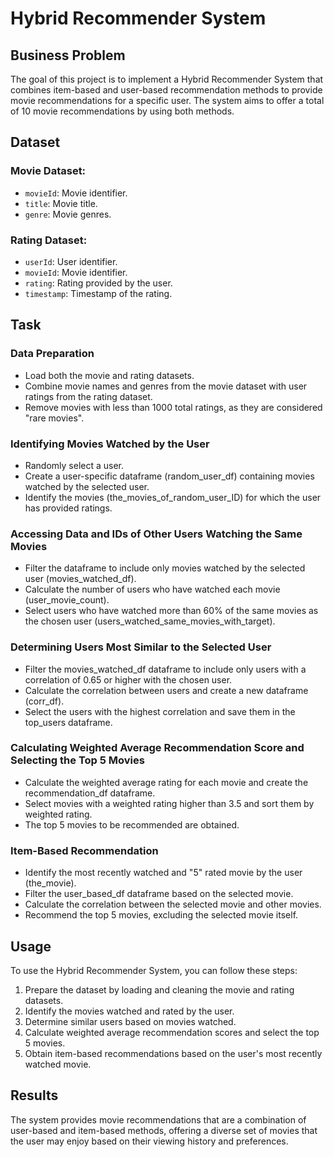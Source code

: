 # Hybrid Recommender System

## Business Problem

The goal of this project is to implement a Hybrid Recommender System that combines item-based and user-based recommendation methods to provide movie recommendations for a specific user. The system aims to offer a total of 10 movie recommendations by using both methods.

## Dataset

### Movie Dataset:
- `movieId`: Movie identifier.
- `title`: Movie title.
- `genre`: Movie genres.

### Rating Dataset:
- `userId`: User identifier.
- `movieId`: Movie identifier.
- `rating`: Rating provided by the user.
- `timestamp`: Timestamp of the rating.

## Task

### Data Preparation
- Load both the movie and rating datasets.
- Combine movie names and genres from the movie dataset with user ratings from the rating dataset.
- Remove movies with less than 1000 total ratings, as they are considered "rare movies".

### Identifying Movies Watched by the User
- Randomly select a user.
- Create a user-specific dataframe (random_user_df) containing movies watched by the selected user.
- Identify the movies (the_movies_of_random_user_ID) for which the user has provided ratings.

### Accessing Data and IDs of Other Users Watching the Same Movies
- Filter the dataframe to include only movies watched by the selected user (movies_watched_df).
- Calculate the number of users who have watched each movie (user_movie_count).
- Select users who have watched more than 60% of the same movies as the chosen user
(users_watched_same_movies_with_target).

### Determining Users Most Similar to the Selected User
- Filter the movies_watched_df dataframe to include only users with a correlation of 0.65 or higher with the chosen
user.
- Calculate the correlation between users and create a new dataframe (corr_df).
- Select the users with the highest correlation and save them in the top_users dataframe.

### Calculating Weighted Average Recommendation Score and Selecting the Top 5 Movies
- Calculate the weighted average rating for each movie and create the recommendation_df dataframe.
- Select movies with a weighted rating higher than 3.5 and sort them by weighted rating.
- The top 5 movies to be recommended are obtained.

### Item-Based Recommendation
- Identify the most recently watched and "5" rated movie by the user (the_movie).
- Filter the user_based_df dataframe based on the selected movie.
- Calculate the correlation between the selected movie and other movies.
- Recommend the top 5 movies, excluding the selected movie itself.

## Usage

To use the Hybrid Recommender System, you can follow these steps:
1. Prepare the dataset by loading and cleaning the movie and rating datasets.
2. Identify the movies watched and rated by the user.
3. Determine similar users based on movies watched.
4. Calculate weighted average recommendation scores and select the top 5 movies.
5. Obtain item-based recommendations based on the user's most recently watched movie.

## Results

The system provides movie recommendations that are a combination of user-based and item-based methods, offering a diverse set of movies that the user may enjoy based on their viewing history and preferences.
